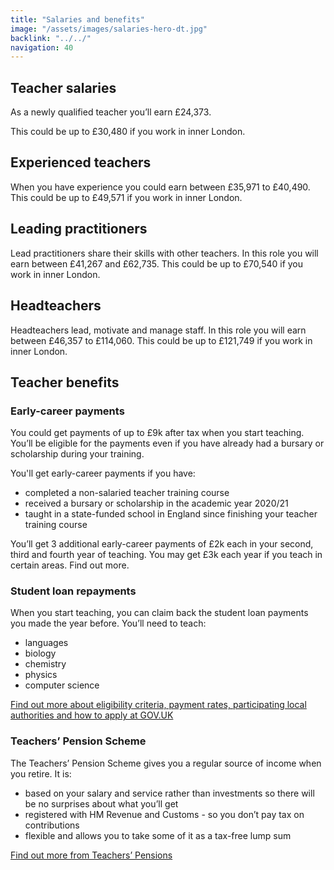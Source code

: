 ```yaml
---
title: "Salaries and benefits"
image: "/assets/images/salaries-hero-dt.jpg"
backlink: "../../"
navigation: 40
---
```

<div class="content__right">
</div>

<div class="content__left">

<h2>Teacher salaries</h2>

<p>As a newly qualified teacher you’ll earn £24,373.</p>

<p>This could be up to £30,480 if you work in inner London.</p>

<h2>Experienced teachers</h2>

<p>When you have experience you could earn between £35,971 to £40,490. This could be up to £49,571 if you work in inner London.</p>

<h2>Leading practitioners</h2>

<p>Lead practitioners share their skills with other teachers. In this role you will earn between £41,267 and £62,735. This could be up to £70,540 if you work in inner London.</p>

<h2>Headteachers</h2>

<p>Headteachers lead, motivate and manage staff. In this role you will earn between £46,357 to £114,060. This could be up to £121,749 if you work in inner London.</p>

<!--<p>Find the full list of teacher salary scales in England from <a href="https://www.nasuwt.org.uk/">NASUWT The Teachers Union</a>.</p>-->

<h2>Teacher benefits</h2>

<h3>Early-career payments</h3>

<p>You could get payments of up to £9k after tax when you start teaching. You’ll be eligible for the payments even if you have already had a bursary or scholarship during your training.</p>

<p>You'll get early-career payments if you have:</p>

  <ul>
  <li><span>completed a non-salaried teacher training course</span></li>
  <li><span>received a bursary or scholarship in the academic year 2020/21</span></li>
  <li><span>taught in a state-funded school in England since finishing your teacher training course</span></li>
  </ul>

<p>You’ll get 3 additional early-career payments of £2k each in your second, third and fourth year of teaching. You may get £3k each year if you teach in certain areas. Find out more.</p>

<h3>Student loan repayments</h3>

<p>When you start teaching, you can claim back the student loan payments you made the year before. You’ll need to teach:</p>

  <ul>
  <li><span>languages</span></li>
  <li><span>biology</span></li>
  <li><span>chemistry</span></li>
  <li><span>physics</span></li>
  <li><span>computer science</span></li>
  </ul>

<p><a href="https://www.gov.uk/guidance/teachers-student-loan-reimbursement-guidance-for-teachers-and-schools" target="_blank">Find out more about eligibility criteria, payment rates, participating local authorities and how to apply at GOV.UK</a></p>

<h3>Teachers’ Pension Scheme</h3>

<p>The Teachers’ Pension Scheme gives you a regular source of income when you retire. It is:</p>

  <ul>
  <li><span>based on your salary and service rather than investments so there will be no surprises about what you’ll get</span></li>
  <li><span>registered with HM Revenue and Customs - so you don’t pay tax on contributions</span></li>
  <li><span>flexible and allows you to take some of it as a tax-free lump sum</span></li>
  </ul>

<p><a href="https://www.teacherspensions.co.uk/members/new-starter.aspx" target="_blank">Find out more from Teachers’ Pensions</a></p>



